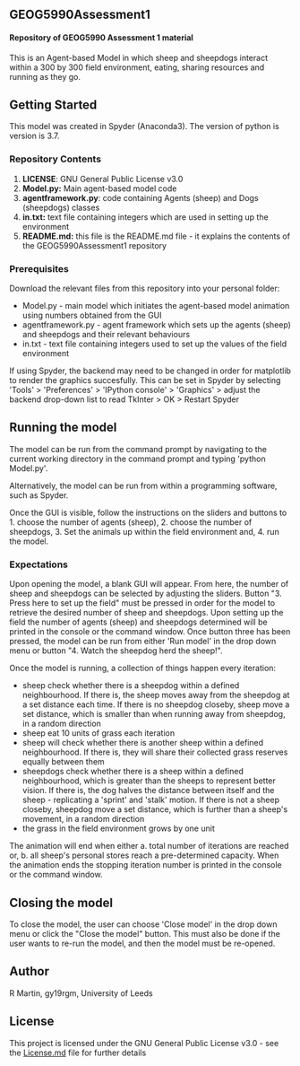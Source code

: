 ## GEOG5990Assessment1
#### Repository of GEOG5990 Assessment 1 material

This is an Agent-based Model in which sheep and sheepdogs interact within a 300 by 300 field environment, eating, sharing resources and running as they go.


## Getting Started
This model was created in Spyder (Anaconda3). The version of python is version is 3.7.

### Repository Contents
1. **LICENSE**: GNU General Public License v3.0
2. **Model.py:** Main agent-based model code
3. **agentframework.py**: code containing Agents (sheep) and Dogs (sheepdogs) classes
4. **in.txt:** text file containing integers which are used in setting up the environment
5. **README.md:** this file is the README.md file - it explains the contents of the GEOG5990Assessment1 repository

### Prerequisites
Download the relevant files from this repository into your personal folder:
* Model.py - main model which initiates the agent-based model animation using numbers obtained from the GUI
* agentframework.py - agent framework which sets up the agents (sheep) and sheepdogs and their relevant behaviours
* in.txt - text file containing integers used to set up the values of the field environment 

If using Spyder, the backend may need to be changed in order for matplotlib to render the graphics succesfully. This can be set in Spyder by selecting 'Tools' > 'Preferences' > 'IPython console' > 'Graphics' > adjust the backend drop-down list to read TkInter > OK > Restart Spyder


## Running the model
The model can be run from the command prompt by navigating to the current working directory in the command prompt and typing 'python Model.py'.

Alternatively, the model can be run from within a programming software, such as Spyder.

Once the GUI is visible, follow the instructions on the sliders and buttons to 1. choose the number of agents (sheep), 2. choose the number of sheepdogs, 3. Set the animals up within the field environment and, 4. run the model.

### Expectations
Upon opening the model, a blank GUI will appear. From here, the number of sheep and sheepdogs can be selected by adjusting the sliders. Button "3. Press here to set up the field" must be pressed in order for the model to retrieve the desired number of sheep and sheepdogs. Upon setting up the field the number of agents (sheep) and sheepdogs determined will be printed in the console or the command window. Once button three has been pressed, the model can be run from either 'Run model' in the drop down menu or button "4. Watch the sheepdog herd the sheep!".

Once the model is running, a collection of things happen every iteration:
* sheep check whether there is a sheepdog within a defined neighbourhood. If there is, the sheep moves away from the sheepdog at a set distance each time. If there is no sheepdog closeby, sheep move a set distance, which is smaller than when running away from sheepdog, in a random direction
* sheep eat 10 units of grass each iteration
* sheep will  check whether there is another sheep within a defined neighbourhood. If there is, they will share their collected grass reserves equally between them
* sheepdogs check whether there is a sheep within a defined neighbourhood, which is greater than the sheeps to represent better vision. If there is, the dog halves the distance between itself and the sheep - replicating a 'sprint' and 'stalk' motion. If there is not a sheep closeby, sheepdog move a set distance, which is further than a sheep's movement, in a random direction
* the grass in the field environment grows by one unit

The animation will end when either a. total number of iterations are reached or, b. all sheep's personal stores reach a pre-determined capacity. When the animation ends the stopping iteration number is printed in the console or the command window.

## Closing the model
To close the model, the user can choose 'Close model' in the drop down menu or click the "Close the model" button. This must also be done if the user wants to re-run the model, and then the model must be re-opened.


## Author
R Martin, gy19rgm, University of Leeds


## License
This project is licensed under the GNU General Public License v3.0 - see the [License.md](https://github.com/gy19rgm/GEOG5990Assessment1/blob/master/LICENSE) file for further details